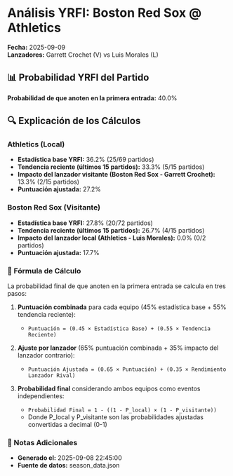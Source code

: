 # Análisis YRFI: Boston Red Sox @ Athletics

**Fecha:** 2025-09-09  
**Lanzadores:** Garrett Crochet (V) vs Luis Morales (L)

## 📊 Probabilidad YRFI del Partido

**Probabilidad de que anoten en la primera entrada:** 40.0%

## 🔍 Explicación de los Cálculos

### Athletics (Local)
- **Estadística base YRFI:** 36.2% (25/69 partidos)
- **Tendencia reciente (últimos 15 partidos):** 33.3% (5/15 partidos)
- **Impacto del lanzador visitante (Boston Red Sox - Garrett Crochet):** 13.3% (2/15 partidos)
- **Puntuación ajustada:** 27.2%

### Boston Red Sox (Visitante)
- **Estadística base YRFI:** 27.8% (20/72 partidos)
- **Tendencia reciente (últimos 15 partidos):** 26.7% (4/15 partidos)
- **Impacto del lanzador local (Athletics - Luis Morales):** 0.0% (0/2 partidos)
- **Puntuación ajustada:** 17.7%

### 📝 Fórmula de Cálculo

La probabilidad final de que anoten en la primera entrada se calcula en tres pasos:

1. **Puntuación combinada** para cada equipo (45% estadística base + 55% tendencia reciente):
   - `Puntuación = (0.45 × Estadística Base) + (0.55 × Tendencia Reciente)`

2. **Ajuste por lanzador** (65% puntuación combinada + 35% impacto del lanzador contrario):
   - `Puntuación Ajustada = (0.65 × Puntuación) + (0.35 × Rendimiento Lanzador Rival)`

3. **Probabilidad final** considerando ambos equipos como eventos independientes:
   - `Probabilidad Final = 1 - ((1 - P_local) × (1 - P_visitante))`
   - Donde P_local y P_visitante son las probabilidades ajustadas convertidas a decimal (0-1)

### 📌 Notas Adicionales

- **Generado el:** 2025-09-08 22:45:00
- **Fuente de datos:** season_data.json
